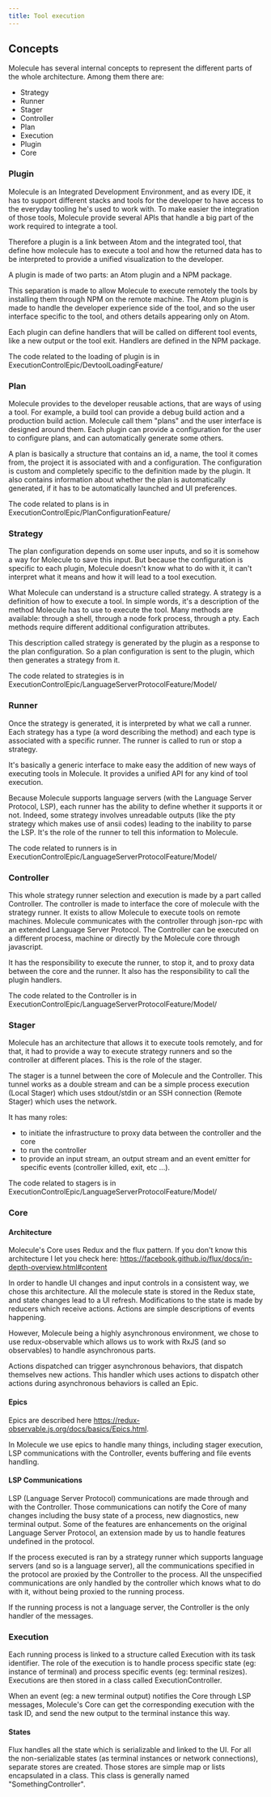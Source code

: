 ```yaml
---
title: Tool execution
---
```


## Concepts

Molecule has several internal concepts to represent the different parts of the whole architecture. Among them there are:

- Strategy
- Runner
- Stager
- Controller
- Plan
- Execution
- Plugin
- Core



### Plugin

Molecule is an Integrated Development Environment, and as every IDE, it has to support different stacks and tools for the developer to have access to the everyday tooling he's used to work with. To make easier the integration of those tools, Molecule provide several APIs that handle a big part of the work required to integrate a tool.

Therefore a plugin is a link between Atom and the integrated tool, that define how molecule has to execute a tool and how the returned data has to be interpreted to provide a unified visualization to the developer.

A plugin is made of two parts: an Atom plugin and a NPM package.

This separation is made to allow Molecule to execute remotely the tools by installing them through NPM on the remote machine. The Atom plugin is made to handle the developer experience side of the tool, and so the user interface specific to the tool, and others details appearing only on Atom.

Each plugin can define handlers that will be called on different tool events, like a new output or the tool exit. Handlers are defined in the NPM package.

The code related to the loading of plugin is in ExecutionControlEpic/DevtoolLoadingFeature/

### Plan

Molecule provides to the developer reusable actions, that are ways of using a tool. For example, a build tool can provide a debug build action and a production build action. Molecule call them "plans" and the user interface is designed around them. Each plugin can provide a configuration for the user to configure plans, and can automatically generate some others.

A plan is basically a structure that contains an id, a name, the tool it comes from, the project it is associated with and a configuration. The configuration is custom and completely specific to the definition made by the plugin. It also contains information about whether the plan is automatically generated, if it has to be automatically launched and UI preferences.

The code related to plans is in ExecutionControlEpic/PlanConfigurationFeature/

### Strategy

The plan configuration depends on some user inputs, and so it is somehow a way for Molecule to save this input. But because the configuration is specific to each plugin, Molecule doesn't know what to do with it, it can't interpret what it means and how it will lead to a tool execution.

What Molecule can understand is a structure called strategy. A strategy is a definition of how to execute a tool. In simple words, it's a description of the method Molecule has to use to execute the tool. Many methods are available: through a shell, through a node fork process, through a pty. Each methods require different additional configuration attributes.

This description called strategy is generated by the plugin as a response to the plan configuration. So a plan configuration is sent to the plugin, which then generates a strategy from it.

The code related to strategies is in ExecutionControlEpic/LanguageServerProtocolFeature/Model/ 

### Runner

Once the strategy is generated, it is interpreted by what we call a runner. Each strategy has a type (a word describing the method) and each type is associated with a specific runner. The runner is called to run or stop a strategy.

It's basically a generic interface to make easy the addition of new ways of executing tools in Molecule. It provides a unified API for any kind of tool execution.

Because Molecule supports language servers (with the Language Server Protocol, LSP), each runner has the ability to define whether it supports it or not. Indeed, some strategy involves unreadable outputs (like the pty strategy which makes use of ansii codes) leading to the inability to parse the LSP. It's the role of the runner to tell this information to Molecule.

The code related to runners is in ExecutionControlEpic/LanguageServerProtocolFeature/Model/ 

### Controller

This whole strategy runner selection and execution is made by a part called Controller. The controller is made to interface the core of molecule with the strategy runner. It exists to allow Molecule to execute tools on remote machines. Molecule communicates with the controller through json-rpc with an extended Language Server Protocol. The Controller can be executed on a different process, machine or directly by the Molecule core through javascript.

It has the responsibility to execute the runner, to stop it, and to proxy data between the core and the runner. It also has the responsibility to call the plugin handlers.

The code related to the Controller is in ExecutionControlEpic/LanguageServerProtocolFeature/Model/ 

### Stager

Molecule has an architecture that allows it to execute tools remotely, and for that, it had to provide a way to execute strategy runners and so the controller at different places. This is the role of the stager.

The stager is a tunnel between the core of Molecule and the Controller. This tunnel works as a double stream and can be a simple process execution (Local Stager) which uses stdout/stdin or an SSH connection (Remote Stager) which uses the network.

It has many roles:

- to initiate the infrastructure to proxy data between the controller and the core
- to run the controller
- to provide an input stream, an output stream and an event emitter for specific events (controller killed, exit, etc ...).

The code related to stagers is in ExecutionControlEpic/LanguageServerProtocolFeature/Model/ 

### Core

#### Architecture

Molecule's Core uses Redux and the flux pattern. If you don't know this architecture I let you check here: https://facebook.github.io/flux/docs/in-depth-overview.html#content

In order to handle UI changes and input controls in a consistent way, we chose this architecture. All the molecule state is stored in the Redux state, and state changes lead to a UI refresh. Modifications to the state is made by reducers which receive actions. Actions are simple descriptions of events happening.

However, Molecule being a highly asynchronous environment, we chose to use redux-observable which allows us to work with RxJS (and so observables) to handle asynchronous parts.

Actions dispatched can trigger asynchronous behaviors, that dispatch themselves new actions. This handler which uses actions to dispatch other actions during asynchronous behaviors is called an Epic.

#### Epics

Epics are described here https://redux-observable.js.org/docs/basics/Epics.html.

In Molecule we use epics to handle many things, including stager execution, LSP communications with the Controller, events buffering and file events handling.

#### LSP Communications

LSP (Language Server Protocol) communications are made through and with the Controller. Those communications can notify the Core of many changes including the busy state of a process, new diagnostics, new terminal output. Some of the features are enhancements on the original Language Server Protocol, an extension made by us to handle features undefined in the protocol. 

If the process executed is ran by a strategy runner which supports language servers (and so is a language server), all the communications specified in the protocol are proxied by the Controller to the process. All the unspecified communications are only handled by the controller which knows what to do with it, without being proxied to the running process.

If the running process is not a language server, the Controller is the only handler of the messages.

### Execution

Each running process is linked to a structure called Execution with its task identifier. The role of the execution is to handle process specific state (eg: instance of terminal) and process specific events (eg: terminal resizes). Executions are then stored in a class called ExecutionController.

When an event (eg: a new terminal output) notifies the Core through LSP messages, Molecule's Core can get the corresponding execution with the task ID, and send the new output to the terminal instance this way.

#### States

Flux handles all the state which is serializable and linked to the UI. For all the non-serializable states (as terminal instances or network connections), separate stores are created. Those stores are simple map or lists encapsulated in a class. This class is generally named "SomethingController".
